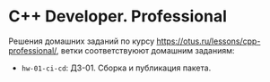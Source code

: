 # C++ Developer. Professional

Решения домашних заданий по курсу https://otus.ru/lessons/cpp-professional/, ветки соответствуюют домашним заданиям:

- `hw-01-ci-cd`: ДЗ-01. Сборка и публикация пакета.
